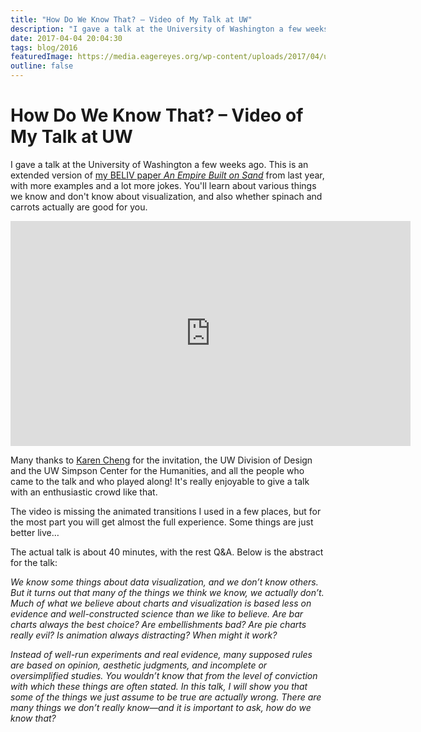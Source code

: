 ```yaml
---
title: "How Do We Know That? – Video of My Talk at UW"
description: "I gave a talk at the University of Washington a few weeks ago. This is an extended version of my BELIV paper An Empire Built on Sand from last year, with more examples and a lot more jokes. You'll learn about various things we know and don't know about visualization, and also whether spinach and carrots actually are good for you."
date: 2017-04-04 20:04:30
tags: blog/2016
featuredImage: https://media.eagereyes.org/wp-content/uploads/2017/04/uw-talk.png
outline: false
---
```


# How Do We Know That? – Video of My Talk at UW

I gave a talk at the University of Washington a few weeks ago. This is an extended version of <a href="/blog/2016/an-empire-built-on-sand">my BELIV paper <em>An Empire Built on Sand</em></a> from last year, with more examples and a lot more jokes. You'll learn about various things we know and don't know about visualization, and also whether spinach and carrots actually are good for you.

<p align="center"><iframe src="https://player.vimeo.com/video/209294413?portrait=0" width="640" height="360" frameborder="0" allowfullscreen="allowfullscreen"></iframe></p>

Many thanks to <a href="https://art.washington.edu/people/karen-cheng">Karen Cheng</a> for the invitation, the UW Division of Design and the UW Simpson Center for the Humanities, and all the people who came to the talk and who played along! It's really enjoyable to give a talk with an enthusiastic crowd like that.

The video is missing the animated transitions I used in a few places, but for the most part you will get almost the full experience. Some things are just better live…

The actual talk is about 40 minutes, with the rest Q&amp;A. Below is the abstract for the talk:

<em>We know some things about data visualization, and we don’t know others. But it turns out that many of the things we think we know, we actually don’t. Much of what we believe about charts and visualization is based less on evidence and well-constructed science than we like to believe. Are bar charts always the best choice? Are embellishments bad? Are pie charts really evil? Is animation always distracting? When might it work?</em>

<em>Instead of well-run experiments and real evidence, many supposed rules are based on opinion, aesthetic judgments, and incomplete or oversimplified studies. You wouldn’t know that from the level of conviction with which these things are often stated. In this talk, I will show you that some of the things we just assume to be true are actually wrong. There are many things we don’t really know—and it is important to ask, how do we know that?</em>


<PostedBy />


